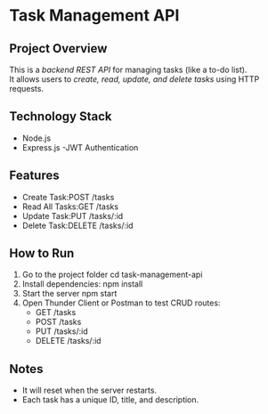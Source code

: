 # Task Management API
## Project Overview
This is a *backend REST API* for managing tasks (like a to-do list).  
It allows users to *create, read, update, and delete tasks* using HTTP requests.

## Technology Stack
- Node.js 
- Express.js
-JWT Authentication

## Features
- Create Task:POST /tasks  
- Read All Tasks:GET /tasks  
- Update Task:PUT /tasks/:id  
- Delete Task:DELETE /tasks/:id  

## How to Run
1. Go to the project folder
   cd task-management-api
2. Install dependencies:
   npm install
3. Start the server
   npm start
4. Open Thunder Client or Postman to test CRUD routes:
   - GET /tasks
   - POST /tasks
   - PUT /tasks/:id
   - DELETE /tasks/:id

## Notes
- It will reset when the server restarts.  
- Each task has a unique ID, title, and description.  